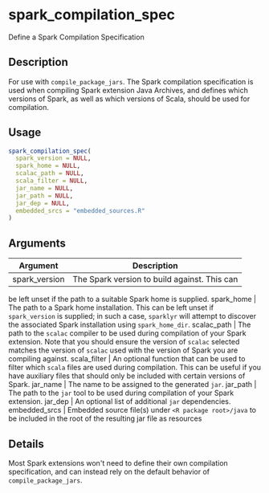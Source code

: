 # spark_compilation_spec


Define a Spark Compilation Specification




## Description

For use with `compile_package_jars`. The Spark compilation
specification is used when compiling Spark extension Java Archives, and
defines which versions of Spark, as well as which versions of Scala, should
be used for compilation.





## Usage
```r
spark_compilation_spec(
  spark_version = NULL,
  spark_home = NULL,
  scalac_path = NULL,
  scala_filter = NULL,
  jar_name = NULL,
  jar_path = NULL,
  jar_dep = NULL,
  embedded_srcs = "embedded_sources.R"
)
```




## Arguments


Argument      |Description
------------- |----------------
spark_version | The Spark version to build against. This can
be left unset if the path to a suitable Spark home is supplied.
spark_home | The path to a Spark home installation. This can
be left unset if ``spark_version`` is supplied; in such a case,
``sparklyr`` will attempt to discover the associated Spark
installation using `spark_home_dir`.
scalac_path | The path to the ``scalac`` compiler to be used
during compilation of your Spark extension. Note that you should
ensure the version of ``scalac`` selected matches the version of
``scalac`` used with the version of Spark you are compiling against.
scala_filter | An optional  function that can be used to filter
which ``scala`` files are used during compilation. This can be
useful if you have auxiliary files that should only be included with
certain versions of Spark.
jar_name | The name to be assigned to the generated ``jar``.
jar_path | The path to the ``jar`` tool to be used
during compilation of your Spark extension.
jar_dep | An optional list of additional ``jar`` dependencies.
embedded_srcs | Embedded source file(s) under ``<R package root>/java`` to
be included in the root of the resulting jar file as resources




## Details

Most Spark extensions won't need to define their own compilation specification,
and can instead rely on the default behavior of ``compile_package_jars``.






